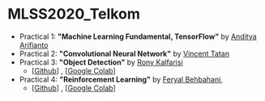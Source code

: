 # MLSS2020_Telkom

* Practical 1: **"Machine Learning Fundamental, TensorFlow"** by [Anditya Arifianto](https://www.linkedin.com/in/andityaarifianto/)
* Practical 2: **"Convolutional Neural Network"** by [Vincent Tatan](https://www.linkedin.com/in/vincenttatan/)
* Practical 3: **"Object Detection"** by [Rony Kalfarisi](https://www.linkedin.com/in/rony-kalfarisi-117861112/)
  * [[Github](https://github.com/ronygustam/MLSS-INDONESIA-2020)] , [[Google Colab](https://colab.research.google.com/github/ronygustam/MLSS-INDONESIA-2020/blob/master/MLSS_practical_session_object_detection_tf2.ipynb)]
* Practical 4: **"Reinforcement Learning"** by [Feryal Behbahani](https://uk.linkedin.com/in/feryal-behbahani), 
  * [[Github](https://github.com/Feryal/rl_mlss_2020https://feryal.github.io/)] , [[Google Colab](https://colab.research.google.com/github/feryal/rl_mlss_2020/blob/master/RL_Tutorial_MLSS_2020.ipynb)]
